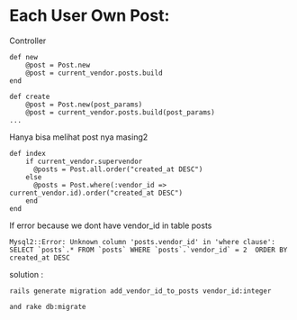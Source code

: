 # Each User Own Post:

Controller

	def new
		@post = Post.new
		@post = current_vendor.posts.build
	end

	def create
		@post = Post.new(post_params)
		@post = current_vendor.posts.build(post_params)
	...

Hanya bisa melihat post nya masing2

	def index
		if current_vendor.supervendor
	      @posts = Post.all.order("created_at DESC")
	    else  
	      @posts = Post.where(:vendor_id => current_vendor.id).order("created_at DESC")
	    end
	end


If error because we dont have vendor_id in table posts

	Mysql2::Error: Unknown column 'posts.vendor_id' in 'where clause': SELECT `posts`.* FROM `posts` WHERE `posts`.`vendor_id` = 2  ORDER BY created_at DESC
	 
solution :

	rails generate migration add_vendor_id_to_posts vendor_id:integer

	and rake db:migrate